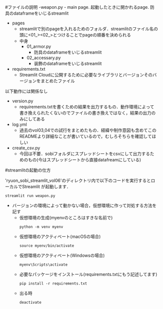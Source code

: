 #ファイルの説明
-weapon.py
    - main page. 起動したときに開かれるpage. 防具のdataframeをいじるstreamlit
- pages
    - streamlitで別のpageを入れるためのフォルダ．streamlitのファイル名の頭に<01_><02_>とつけることでpageの順番を決められる
    - 中身
        - 01_armor.py
            - 防具のdataframeをいじるstreamlit
        - 02_accessary.py
            - 装飾のdataframeをいじるstreamlit
- requirements.txt
    - Streamlit Cloudに公開するために必要なライブラリとバージョンそのバージョンをまとめたファイル
    
以下動作には関係なし
- version.py
    - requirements.txtを書くための結果を出力するもの．動作環境によって書き換えられたくないのでファイルの書き換えではなく，結果の出力のみにしてある
- log.yml
    - 過去のvol03,04での試行をまとめたもの．経緯や制作意図も含めてこのREADMEより詳細なことが書いているので，むしろそちらを確認してほしい
- create_csv.py
    - 今回は不要．sobiフォルダにスプレッドシートをcsvにして出力するためのもの(今はスプレッドシートから直接datafreamにしている)
    
#streamlitの起動の仕方

'ryuon_sobi_streamlit_vol06'のディレクトリ内で以下のコードを実行するとローカルでStreamlit
が起動します．

```
streamlit run weapon.py
```

- バージョンの環境によって動かない場合，仮想環境に作って対処する方法を記す
    - 仮想環境の生成(myenvのところはすきな名前で)
      ```
      python -m venv myenv
      ```
    - 仮想環境のアクティベート(macOSの場合)
      ```
      source myenv/bin/activate
      ```
    - 仮想環境のアクティベート(Windowsの場合)
      ```
      myenv\Scripts\activate
      ```
    - 必要なパッケージをインストール(requirements.txtにもう記述してます)
      ```
      pip install -r requirements.txt
      ```
    - 出る時
      ```
      deactivate
      ```
                    
